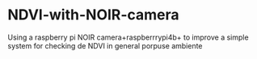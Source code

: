 # NDVI-with-NOIR-camera
Using a raspberry pi NOIR camera+raspberrrypi4b+ to improve a simple system for checking de NDVI in general porpuse ambiente
